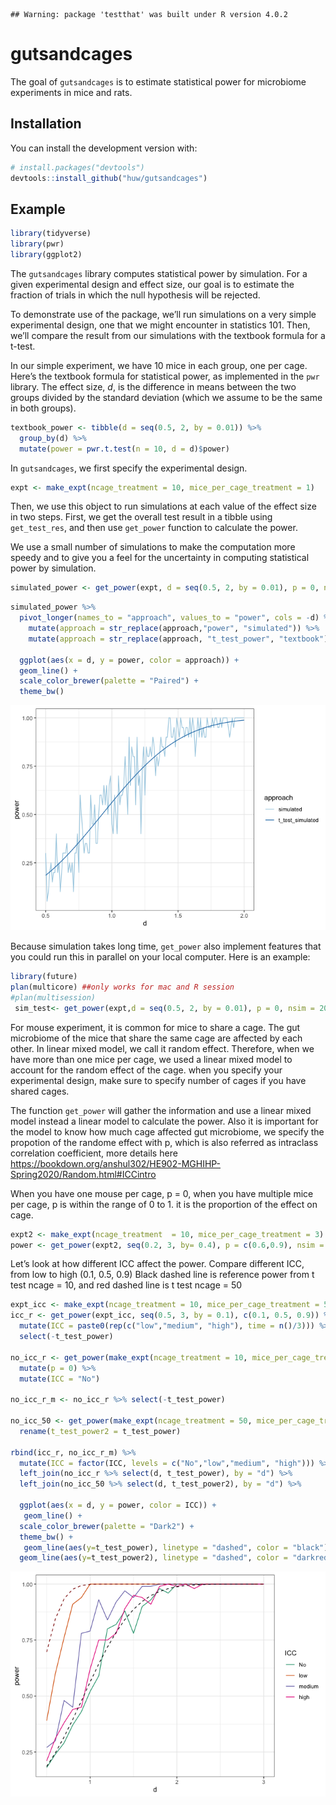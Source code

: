 
<!-- README.md is generated from README.Rmd. Please edit that file -->

    ## Warning: package 'testthat' was built under R version 4.0.2

# gutsandcages

The goal of `gutsandcages` is to estimate statistical power for
microbiome experiments in mice and rats.

## Installation

You can install the development version with:

``` r
# install.packages("devtools")
devtools::install_github("huw/gutsandcages")
```

## Example

``` r
library(tidyverse)
library(pwr)
library(ggplot2)
```

The `gutsandcages` library computes statistical power by simulation. For
a given experimental design and effect size, our goal is to estimate the
fraction of trials in which the null hypothesis will be rejected.

To demonstrate use of the package, we’ll run simulations on a very
simple experimental design, one that we might encounter in statistics
101. Then, we’ll compare the result from our simulations with the
textbook formula for a t-test.

In our simple experiment, we have 10 mice in each group, one per cage.
Here’s the textbook formula for statistical power, as implemented in the
`pwr` library. The effect size, *d*, is the difference in means between
the two groups divided by the standard deviation (which we assume to be
the same in both groups).

``` r
textbook_power <- tibble(d = seq(0.5, 2, by = 0.01)) %>%
  group_by(d) %>%
  mutate(power = pwr.t.test(n = 10, d = d)$power)
```

In `gutsandcages`, we first specify the experimental design.

``` r
expt <- make_expt(ncage_treatment = 10, mice_per_cage_treatment = 1)
```

Then, we use this object to run simulations at each value of the effect
size in two steps. First, we get the overall test result in a tibble
using `get_test_res`, and then use `get_power` function to calculate the
power.

We use a small number of simulations to make the computation more speedy
and to give you a feel for the uncertainty in computing statistical
power by
simulation.

``` r
simulated_power <- get_power(expt, d = seq(0.5, 2, by = 0.01), p = 0, nsim = 20)
```

``` r
simulated_power %>%
  pivot_longer(names_to = "approach", values_to = "power", cols = -d) %>%
    mutate(approach = str_replace(approach,"power", "simulated")) %>%
    mutate(approach = str_replace(approach, "t_test_power", "textbook")) %>%
  
  ggplot(aes(x = d, y = power, color = approach)) +
  geom_line() +
  scale_color_brewer(palette = "Paired") +
  theme_bw()
```

![](man/figures/README-basicpower-1.png)<!-- -->

Because simulation takes long time, `get_power` also implement features
that you could run this in parallel on your local computer. Here is an
example:

``` r
library(future)
plan(multicore) ##only works for mac and R session
#plan(multisession)
 sim_test<- get_power(expt,d = seq(0.5, 2, by = 0.01), p = 0, nsim = 200)
```

For mouse experiment, it is common for mice to share a cage. The gut
microbiome of the mice that share the same cage are affected by each
other. In linear mixed model, we call it random effect. Therefore, when
we have more than one mice per cage, we used a linear mixed model to
account for the random effect of the cage. when you specify your
experimental design, make sure to specify number of cages if you have
shared cages.

The function `get_power` will gather the information and use a linear
mixed model instead a linear model to calculate the power. Also it is
important for the model to know how much cage affected gut microbiome,
we specify the propotion of the randome effect with p, which is also
referred as intraclass correlation coefficient, more details here
<https://bookdown.org/anshul302/HE902-MGHIHP-Spring2020/Random.html#ICCintro>

When you have one mouse per cage, p = 0, when you have multiple mice per
cage, p is within the range of 0 to 1. it is the proportion of the
effect on cage.

``` r
expt2 <- make_expt(ncage_treatment  = 10, mice_per_cage_treatment = 3)
power <- get_power(expt2, seq(0.2, 3, by= 0.4), p = c(0.6,0.9), nsim = 20)
```

Let’s look at how different ICC affect the power. Compare different ICC,
from low to high (0.1, 0.5, 0.9) Black dashed line is reference power
from t test ncage = 10, and red dashed line is t test ncage = 50

``` r
expt_icc <- make_expt(ncage_treatment = 10, mice_per_cage_treatment = 5)
icc_r <- get_power(expt_icc, seq(0.5, 3, by = 0.1), c(0.1, 0.5, 0.9)) %>%
  mutate(ICC = paste0(rep(c("low","medium", "high"), time = n()/3))) %>%
  select(-t_test_power)

no_icc_r <- get_power(make_expt(ncage_treatment = 10, mice_per_cage_treatment = 1), seq(0.5, 3, by = 0.1), p = 0, nsim = 100) %>%
  mutate(p = 0) %>%
  mutate(ICC = "No")

no_icc_r_m <- no_icc_r %>% select(-t_test_power)

no_icc_50 <- get_power(make_expt(ncage_treatment = 50, mice_per_cage_treatment = 1), seq(0.5, 3, by = 0.1), p = 0, nsim = 100) %>%
  rename(t_test_power2 = t_test_power)

rbind(icc_r, no_icc_r_m) %>%
  mutate(ICC = factor(ICC, levels = c("No","low","medium", "high"))) %>%
  left_join(no_icc_r %>% select(d, t_test_power), by = "d") %>%
  left_join(no_icc_50 %>% select(d, t_test_power2), by = "d") %>%

  ggplot(aes(x = d, y = power, color = ICC)) +
   geom_line() +
  scale_color_brewer(palette = "Dark2") +
  theme_bw() +
   geom_line(aes(y=t_test_power), linetype = "dashed", color = "black") +
  geom_line(aes(y=t_test_power2), linetype = "dashed", color = "darkred")
```

![](man/figures/README-unnamed-chunk-9-1.png)<!-- -->

